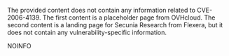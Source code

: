 The provided content does not contain any information related to CVE-2006-4139. The first content is a placeholder page from OVHcloud. The second content is a landing page for Secunia Research from Flexera, but it does not contain any vulnerability-specific information.

NOINFO